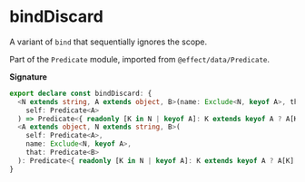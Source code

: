 # bindDiscard

A variant of `bind` that sequentially ignores the scope.

Part of the `Predicate` module, imported from `@effect/data/Predicate`.

**Signature**

```ts
export declare const bindDiscard: {
  <N extends string, A extends object, B>(name: Exclude<N, keyof A>, that: Predicate<B>): (
    self: Predicate<A>
  ) => Predicate<{ readonly [K in N | keyof A]: K extends keyof A ? A[K] : B }>
  <A extends object, N extends string, B>(
    self: Predicate<A>,
    name: Exclude<N, keyof A>,
    that: Predicate<B>
  ): Predicate<{ readonly [K in N | keyof A]: K extends keyof A ? A[K] : B }>
}
```
